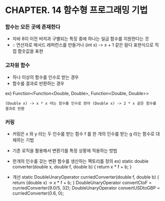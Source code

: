 # CHAPTER. 14 함수형 프로그래밍 기법

### 함수는 모든 곳에 존재한다
  * 자바 8이 이전 버저과 구별되는 특징 중에 하나는 일급 함수를 지원한다는 것
  * :: 연산자로 메서드 레퍼런스를 만들거나 (int x) -> x + 1 같은 람다 표현식으로 직접 함숫값을 표현



### 고차원 함수
  * 하나 이상의 함수를 인수로 받는 경우
  * 함수를 결과로 반환하는 경우
  
ex) Function<Function<Double, Double>, Function<Double, Double>>

    (Double x) -> x * x 라는 함수를 인수로 받아 (Double x) -> 2 * x 같은 함수를 결과로 반환



### 커링
  * 커링은 x 와 y 라는 두 인수를 받는 함수 f 를 한 개의 인수를 받는 g 라는 함수로 대체하는 기법
  * 기존 로직을 활용해서 변환기를 특정 상황에 적용하는 방법
  * 한개의 인수를 갖는 변환 함수를 생산하는 팩토리를 정의
ex) static double converter(double x, double f, double b) {
	return x * f + b;
     }

  * 개선
    static DoubleUnaryOperator curriedConverter(double f, double b) {
		  return (double x) -> x * f + b;
    }
    DoubleUnaryOperator convertCtoF = curriedConverter(9.0/5, 32);
    DoubleUnaryOperator convertUSDtoGBP = curriedConverter(0.6, 0);
 
